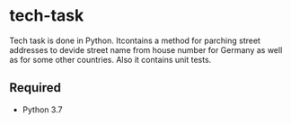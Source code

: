 # tech-task
Tech task is done in Python. Itcontains a method for parching street addresses to devide street name from house number for Germany as well as for some other countries.
Also it contains unit tests.

## Required
* Python 3.7
